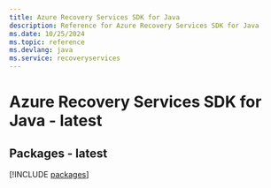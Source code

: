 ```yaml
---
title: Azure Recovery Services SDK for Java
description: Reference for Azure Recovery Services SDK for Java
ms.date: 10/25/2024
ms.topic: reference
ms.devlang: java
ms.service: recoveryservices
---
```

# Azure Recovery Services SDK for Java - latest
## Packages - latest
[!INCLUDE [packages](recovery-services-index.md)]